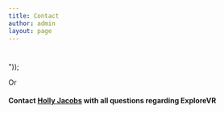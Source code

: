 ```yaml
---
title: Contact
author: admin
layout: page
---
```

# 

"));



Or

#### Contact [Holly Jacobs][1] with all questions regarding ExploreVR

 [1]: mailto:Holly.Jacobs@umb.edu